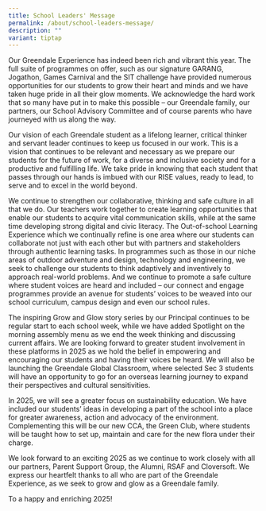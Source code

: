 ```yaml
---
title: School Leaders' Message
permalink: /about/school-leaders-message/
description: ""
variant: tiptap
---
```

<p>Our Greendale Experience has indeed been rich and vibrant this year. The
full suite of programmes on offer, such as our signature GARANG, Jogathon,
Games Carnival and the SIT challenge have provided numerous opportunities
for our students to grow their heart and minds and we have taken huge pride
in all their glow moments. We acknowledge the hard work that so many have
put in to make this possible – our Greendale family, our partners, our
School Advisory Committee and of course parents who have journeyed with
us along the way.</p>
<p>Our vision of each Greendale student as a lifelong learner, critical thinker
and servant leader continues to keep us focused in our work. This is a
vision that continues to be relevant and necessary as we prepare our students
for the future of work, for a diverse and inclusive society and for a productive
and fulfilling life. We take pride in knowing that each student that passes
through our hands is imbued with our RISE values, ready to lead, to serve
and to excel in the world beyond.</p>
<p>We continue to strengthen our collaborative, thinking and safe culture
in all that we do. Our teachers work together to create learning opportunities
that enable our students to acquire vital communication skills, while at
the same time developing strong digital and civic literacy. The Out-of-school
Learning Experience which we continually refine is one area where our students
can collaborate not just with each other but with partners and stakeholders
through authentic learning tasks. In programmes such as those in our niche
areas of outdoor adventure and design, technology and engineering, we seek
to challenge our students to think adaptively and inventively to approach
real-world problems. And we continue to promote a safe culture where student
voices are heard and included – our connect and engage programmes provide
an avenue for students’ voices to be weaved into our school curriculum,
campus design and even our school rules.</p>
<p>The inspiring Grow and Glow story series by our Principal continues to
be regular start to each school week, while we have added Spotlight on
the morning assembly menu as we end the week thinking and discussing current
affairs. We are looking forward to greater student involvement in these
platforms in 2025 as we hold the belief in empowering and encouraging our
students and having their voices be heard. We will also be launching the
Greendale Global Classroom, where selected Sec 3 students will have an
opportunity to go for an overseas learning journey to expand their perspectives
and cultural sensitivities.</p>
<p>In 2025, we will see a greater focus on sustainability education. We have
included our students’ ideas in developing a part of the school into a
place for greater awareness, action and advocacy of the environment. Complementing
this will be our new CCA, the Green Club, where students will be taught
how to set up, maintain and care for the new flora under their charge.</p>
<p>We look forward to an exciting 2025 as we continue to work closely with
all our partners, Parent Support Group, the Alumni, RSAF and Cloversoft.
We express our heartfelt thanks to all who are part of the Greendale Experience,
as we seek to grow and glow as a Greendale family.</p>
<p>To a happy and enriching 2025!</p>